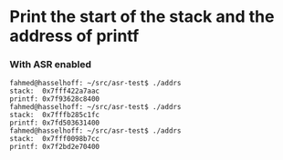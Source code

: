 # Print the start of the stack and the address of printf

### With ASR enabled
```
fahmed@hasselhoff: ~/src/asr-test$ ./addrs
stack:	0x7fff422a7aac
printf:	0x7f93628c8400
fahmed@hasselhoff: ~/src/asr-test$ ./addrs
stack:	0x7fffb285c1fc
printf:	0x7fd503631400
fahmed@hasselhoff: ~/src/asr-test$ ./addrs
stack:	0x7fff0098b7cc
printf:	0x7f2bd2e70400
```
